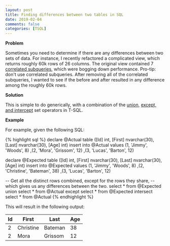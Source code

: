 ```yaml
---
layout: post
title: Finding differences between two tables in SQL
date: 2019-02-04
comments: false
categories: [TSQL]
---
```

**Problem**

Sometimes you need to determine if there are any differences between two sets of data. For instance, I recently refactored a complicated view, which returns roughly 60k rows of 26 columns. The original view contained 7 [correlated subqueries](https://en.wikipedia.org/wiki/Correlated_subquery), which were bogging down performance. Pro-tip: don't use correlated subqueries. After removing all of the correlated subqueries, I wanted to see if the before and after resulted in any difference among the roughly 60k rows.

**Solution**

This is simple to do generically, with a combination of the [union](https://docs.microsoft.com/en-us/sql/t-sql/language-elements/set-operators-union-transact-sql?view=sql-server-2017), [except, and intercept](https://docs.microsoft.com/en-us/sql/t-sql/language-elements/set-operators-except-and-intersect-transact-sql?view=sql-server-2017) set operators in T-SQL.

**Example**

For example, given the following SQL:

{% highlight sql %}
  declare @Actual table ([Id] int, [First] nvarchar(30), [Last] nvarchar(30), [Age] int)
  insert into @Actual values
  (1, 'Jimmy', 'Woods', 8)
  ,(2, 'Mora', 'Grissom', 12)
  ,(3, 'Lucas', 'Barton', 12)


  declare @Expected table ([Id] int, [First] nvarchar(30), [Last] nvarchar(30), [Age] int)
  insert into @Expected values
  (1, 'Jimmy', 'Woods', 8)
  ,(2, 'Christine', 'Bateman', 38)
  ,(3, 'Lucas', 'Barton', 12)


  -- Get all the distinct rows combined, except for the rows they share,
  -- which gives us any differences between the two.
  select * from @Expected union select * from @Actual
  except 
  select * from @Expected intersect select * from @Actual
{% endhighlight %}

This will result in the following output:

|Id |First     |Last    |Age |
|---|----------|--------|----|
|2  |Christine |Bateman |38  |
|2  |Mora      |Grissom |12  |

